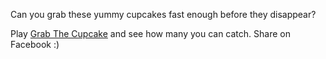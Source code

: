 Can you grab these yummy cupcakes fast enough before they disappear?

Play [Grab The Cupcake](http://rshandy.github.io/bhargavi) and see how many you can catch. Share on Facebook :)

